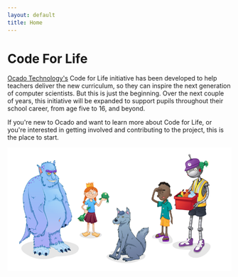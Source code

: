 ```yaml
---
layout: default
title: Home
---
```


# Code For Life

[Ocado Technology's](http://www.ocadotechnology.com/) Code for Life initiative has been developed to help teachers deliver the new curriculum, so they can inspire the next generation of computer scientists.
But this is just the beginning. Over the next couple of years, this initiative will be expanded to support pupils throughout their school career, from age five to 16, and beyond.


If you're new to Ocado and want to learn more about Code for Life, or you're interested in getting involved and contributing to the project, this is the place to start.



![Team](/img/team-800.png)
